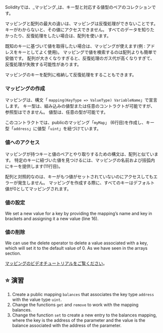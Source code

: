 Solidityでは、_マッピング_は、キー型と対応する値型のペアのコレクションです。

マッピングと配列の最大の違いは、マッピングは反復処理ができないことです。 キーがわからないと、その値にアクセスできません。 すべてのデータを知りたかったり、反復処理をしたい場合は、配列を使います。

既知のキーに基づいて値を取得したい場合は、マッピングが使えます(例
: アドレスをキーとしてよく使用)。 マッピングで値を検索するのは配列よりも簡単で安価です。 配列が大きくなりすぎると、反復処理のガス代が高くなりすぎて、反復処理が失敗する可能性があります。

マッピングのキーを配列に格納して反復処理をすることもできます。

### マッピングの作成

マッピングは、構文「 `mapping(KeyType => ValueType) VariableName`」で宣言します。
キー型は、組み込みの値型または任意のコントラクトが可能ですが、参照型はできません。 値型は、任意の型が可能です。

このコントラクトでは、publicのマッピング「`myMap`」 (6行目)を作成し、キー型「`address`」に値型「`uint`」を紐づけています。

### 値へのアクセス

マッピングが持つキーと値のペアとやり取りするための構文は、配列と似ています。
特定のキーに紐づいた値を見つけるには、マッピングの名前および括弧内にキーを提供します(11行目)。

配列と対照的なのは、キーがもつ値がセットされていないのにアクセスしてもエラーが発生しません。 マッピングを作成する際に、すべてのキーはデフォルト値が0としてマッピングされます。

### 値の設定

We set a new value for a key by providing the mapping’s name and key in brackets and assigning it a new value (line 16).

### 値の削除

We can use the delete operator to delete a value associated with a key, which will set it to the default value of 0. As we have seen in the arrays section.

<a href="https://www.youtube.com/watch?v=tO3vVMCOts8" target="_blank">マッピングのビデオチュートリアルをご覧ください</a>。

## ⭐️ 演習

1. Create a public mapping `balances` that associates the key type `address` with the value type `uint`.
2. Change the functions `get` and `remove` to work with the mapping balances.
3. Change the function `set` to create a new entry to the balances mapping, where the key is the address of the parameter and the value is the balance associated with the address of the parameter.